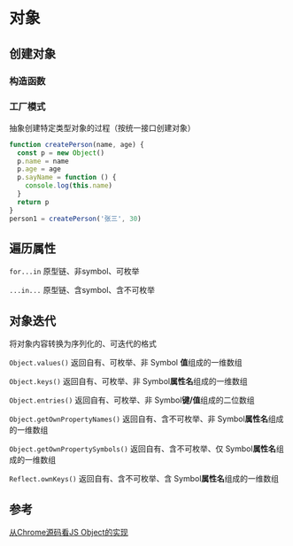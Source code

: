 # 对象

## 创建对象

### 构造函数

### 工厂模式

抽象创建特定类型对象的过程（按统一接口创建对象）

```js
function createPerson(name, age) {
  const p = new Object()
  p.name = name
  p.age = age
  p.sayName = function () {
    console.log(this.name)
  }
  return p
}
person1 = createPerson('张三', 30)
```

## 遍历属性

`for...in` 原型链、非symbol、可枚举

`...in...` 原型链、含symbol、含不可枚举

## 对象迭代
将对象内容转换为序列化的、可迭代的格式

`Object.values()` 返回自有、可枚举、非 Symbol **值**组成的一维数组

`Object.keys()` 返回自有、可枚举、非 Symbol**属性名**组成的一维数组

`Object.entries()` 返回自有、可枚举、非 Symbol**键/值**组成的二位数组

`Object.getOwnPropertyNames()` 返回自有、含不可枚举、非 Symbol**属性名**组成的一维数组

`Object.getOwnPropertySymbols()` 返回自有、含不可枚举、仅 Symbol**属性名**组成的一维数组

`Reflect.ownKeys()` 返回自有、含不可枚举、含 Symbol**属性名**组成的一维数组


## 参考

[从Chrome源码看JS Object的实现](https://www.rrfed.com/2017/04/04/chrome-object/)